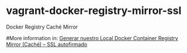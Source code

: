 # vagrant-docker-registry-mirror-ssl
Docker Registry Caché Mirror

#More information in:
[Generar nuestro Local Docker Container Registry Mirror (Caché) – SSL autofirmado](https://cmop17.wordpress.com/2020/03/23/generar-nuestro-local-docker-container-registry-mirror-cache-ssl-autofirmado/)